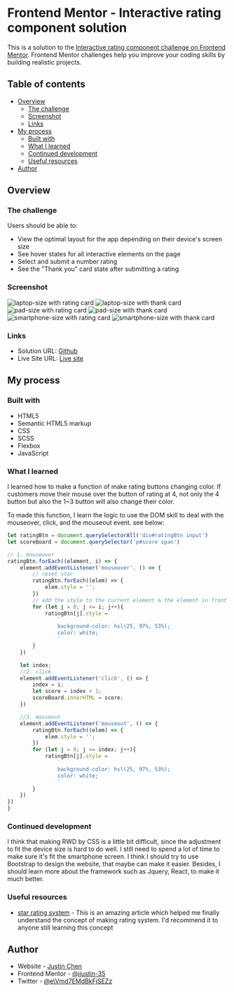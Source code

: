 # Frontend Mentor - Interactive rating component solution

This is a solution to the [Interactive rating component challenge on Frontend Mentor](https://www.frontendmentor.io/challenges/interactive-rating-component-koxpeBUmI). Frontend Mentor challenges help you improve your coding skills by building realistic projects. 

## Table of contents

- [Overview](#overview)
  - [The challenge](#the-challenge)
  - [Screenshot](#screenshot)
  - [Links](#links)
- [My process](#my-process)
  - [Built with](#built-with)
  - [What I learned](#what-i-learned)
  - [Continued development](#continued-development)
  - [Useful resources](#useful-resources)
- [Author](#author)

## Overview

### The challenge

Users should be able to:

- View the optimal layout for the app depending on their device's screen size
- See hover states for all interactive elements on the page
- Select and submit a number rating
- See the "Thank you" card state after submitting a rating

### Screenshot

![laptop-size with rating card](./screenshot/app-screenshot.png)
![laptop-size with thank card](./screenshot/app-screenshot2.png)
![pad-size with rating card](./screenshot/pad-size.png)
![pad-size with thank card](./screenshot/pad-size2.png)
![smartphone-size with rating card](./screenshot/smartphone-size.png)
![smartphone-size with thank card](./screenshot/smartphone-size2.png)

### Links

- Solution URL: [Github](https://github.com/jjustin-35/interactive-rating-component-main)
- Live Site URL: [Live site](https://jjustin-35.github.io/interactive-rating-component-main/)

## My process

### Built with

- HTML5
- Semantic HTML5 markup
- CSS
- SCSS
- Flexbox
- JavaScript

### What I learned

I learned how to make a function of make rating buttons changing color. If customers move their mouse over the button of rating at 4, not only the 4 button but also the 1~3 button will also change their color.

To made this function, I learn the logic to use the DOM skill to deal with the mouseover, click, and the mouseout event. see below:

```js
let ratingBtn = document.querySelectorAll('div#ratingBtn input')
let scoreBoard = document.querySelector('p#score span')

// 1. mouseover
ratingBtn.forEach((element, i) => {
    element.addEventListener('mouseover', () => {
        // reset star
        ratingBtn.forEach((elem) => {
            elem.style = '';
        })
        // add the style to the current element & the element in front of current element.
        for (let j = 0; j <= i; j++){
            ratingBtn[j].style = 
                `
                background-color: hsl(25, 97%, 53%);
                color: white;
                `
        }
    })

    let index;
    //2. click
    element.addEventListener('click', () => {
        index = i;
        let score = index + 1;
        scoreBoard.innerHTML = score;
    })

    //3. mouseout
    element.addEventListener('mouseout', () => {
        ratingBtn.forEach((elem) => {
            elem.style = '';
        })
        for (let j = 0; j <= index; j++){
            ratingBtn[j].style = 
                `
                background-color: hsl(25, 97%, 53%);
                color: white;
                `
        }
    })
})
}
```

### Continued development

I think that making RWD by CSS is a little bit difficult, since the adjustment to fit the device size is hard to do well. I still need to spend a lot of time to make sure it's fit the smartphone screen.  I think I should try to use Bootstrap to design the website, that maybe can make it easier.
Besides, I should learn more about the framework such as Jquery, React, to make it much better.

### Useful resources

- [star rating system](https://b0444135.medium.com/html-star-rating-%E8%A9%95%E5%88%86%E7%B3%BB%E7%B5%B1star-rating-system-in-html-css-javascript-6af371079dc9) - This is an amazing article which helped me finally understand the concept of making rating system. I'd recommend it to anyone still learning this concept

## Author

- Website - [Justin Chen](https://github.com/jjustin-35/)
- Frontend Mentor - [@jjustin-35](https://www.frontendmentor.io/profile/jjustin-35)
- Twitter - [@e\Vmd7EMdBkFjSEZz](https://twitter.com/Vmd7EMdBkFjSEZz)
